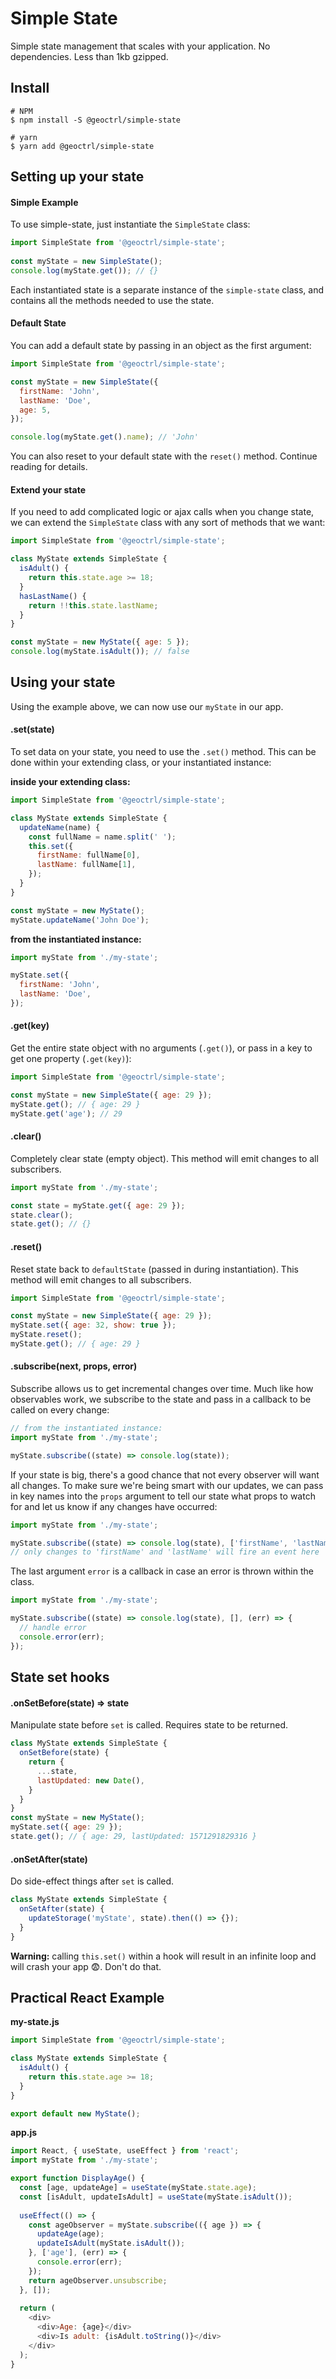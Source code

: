 # Simple State

Simple state management that scales with your application. No dependencies. Less than 1kb gzipped.

## Install

```shell
# NPM
$ npm install -S @geoctrl/simple-state
```

```shell
# yarn
$ yarn add @geoctrl/simple-state
```

## Setting up your state

#### Simple Example

To use simple-state, just instantiate the `SimpleState` class:

```javascript
import SimpleState from '@geoctrl/simple-state';
  
const myState = new SimpleState();
console.log(myState.get()); // {}
```

Each instantiated state is a separate instance of the `simple-state` class, and contains all the methods needed
to use the state.

#### Default State

You can add a default state by passing in an object as the first argument:

```javascript
import SimpleState from '@geoctrl/simple-state';

const myState = new SimpleState({
  firstName: 'John',
  lastName: 'Doe',
  age: 5,
});

console.log(myState.get().name); // 'John'
```

You can also reset to your default state with the `reset()` method. Continue reading for details.

#### Extend your state

If you need to add complicated logic or ajax calls when you change state, we can extend the `SimpleState` class
with any sort of methods that we want:

```javascript
import SimpleState from '@geoctrl/simple-state';

class MyState extends SimpleState {
  isAdult() {
    return this.state.age >= 18;
  }
  hasLastName() {
    return !!this.state.lastName;
  }
}

const myState = new MyState({ age: 5 });
console.log(myState.isAdult()); // false
``` 

## Using your state

Using the example above, we can now use our `myState` in our app.

#### .set(state)

To set data on your state, you need to use the `.set()` method. This can be done within your extending class, or your
instantiated instance:

**inside your extending class:**

```javascript
import SimpleState from '@geoctrl/simple-state';

class MyState extends SimpleState {
  updateName(name) {
    const fullName = name.split(' ');
    this.set({
      firstName: fullName[0],
      lastName: fullName[1],
    });
  }
}

const myState = new MyState();
myState.updateName('John Doe');
```

**from the instantiated instance:**

```javascript
import myState from './my-state';

myState.set({
  firstName: 'John',
  lastName: 'Doe',
});
```

#### .get(key)

Get the entire state object with no arguments (`.get()`), or pass in a key to get one property (`.get(key)`):

```javascript
import SimpleState from '@geoctrl/simple-state';

const myState = new SimpleState({ age: 29 });
myState.get(); // { age: 29 }
myState.get('age'); // 29
```

#### .clear()

Completely clear state (empty object). This method will emit changes to all subscribers.

```javascript
import myState from './my-state';

const state = myState.get({ age: 29 });
state.clear();
state.get(); // {}
```

#### .reset()

Reset state back to `defaultState` (passed in during instantiation). This method will emit changes to all subscribers.

```javascript
import SimpleState from '@geoctrl/simple-state';

const myState = new SimpleState({ age: 29 });
myState.set({ age: 32, show: true });
myState.reset();
myState.get(); // { age: 29 }
```

#### .subscribe(next, props, error)

Subscribe allows us to get incremental changes over time. Much like how observables work, we subscribe to the state and pass
in a callback to be called on every change:

```javascript
// from the instantiated instance:
import myState from './my-state';

myState.subscribe((state) => console.log(state));
```

If your state is big, there's a good chance that not every observer will want all changes. To make sure we're being
smart with our updates, we can pass in key names into the `props` argument to tell our state what props to watch for and let us
know if any changes have occurred:

```javascript
import myState from './my-state';

myState.subscribe((state) => console.log(state), ['firstName', 'lastName']);
// only changes to 'firstName' and 'lastName' will fire an event here
```

The last argument `error` is a callback in case an error is thrown within the class.

```javascript
import myState from './my-state';

myState.subscribe((state) => console.log(state), [], (err) => {
  // handle error
  console.error(err);
});
```

## State set hooks

#### .onSetBefore(state) => state 

Manipulate state before `set` is called. Requires state to be returned.

```javascript
class MyState extends SimpleState {
  onSetBefore(state) {
    return {
      ...state,
      lastUpdated: new Date(),
    }
  }
}
const myState = new MyState();
myState.set({ age: 29 });
state.get(); // { age: 29, lastUpdated: 1571291829316 }
```

#### .onSetAfter(state) 

Do side-effect things after `set` is called.

```javascript
class MyState extends SimpleState {
  onSetAfter(state) {
    updateStorage('myState', state).then(() => {});
  }
}
```

**Warning:** calling `this.set()` within a hook will result in an infinite loop and will crash your app 😨. Don't do that.


## Practical React Example

**my-state.js**

```javascript
import SimpleState from '@geoctrl/simple-state';

class MyState extends SimpleState {
  isAdult() {
    return this.state.age >= 18;
  }
}

export default new MyState();
```

**app.js**

```javascript
import React, { useState, useEffect } from 'react';
import myState from './my-state';

export function DisplayAge() {
  const [age, updateAge] = useState(myState.state.age);
  const [isAdult, updateIsAdult] = useState(myState.isAdult());
  
  useEffect(() => {
    const ageObserver = myState.subscribe(({ age }) => {
      updateAge(age);
      updateIsAdult(myState.isAdult());
    }, ['age'], (err) => {
      console.error(err);
    });
    return ageObserver.unsubscribe;
  }, []);  
  
  return (
    <div>
      <div>Age: {age}</div>
      <div>Is adult: {isAdult.toString()}</div>
    </div>
  );
}
```
